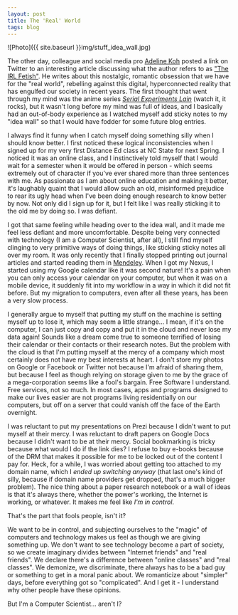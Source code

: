 ```yaml
---
layout: post
title: The 'Real' World
tags: blog
---
```


![Photo]({{ site.baseurl }}img/stuff_idea_wall.jpg)

The other day, colleague and social media pro <a href="https://twitter.com/adelinekoh">Adeline Koh</a> posted a link on Twitter to an interesting article discussing what the author refers to as <a href="http://thenewinquiry.com/essays/the-irl-fetish/">"The IRL Fetish"</a>. He writes about this nostalgic, romantic obsession that we have for the "real world", rebelling against this digital, hyperconnected reality that has engulfed our society in recent years. The first thought that went through my mind was the anime series <a href="https://en.wikipedia.org/wiki/Serial_Experiments_Lain"><em>Serial Experiments Lain</em></a> (watch it, it rocks), but it wasn't long before my mind was full of ideas, and I basically had an out-of-body experience as I watched myself add sticky notes to my "idea wall" so that I would have fodder for some future blog entries.

I always find it funny when I catch myself doing something silly when I should know better. I first noticed these logical inconsistencies when I signed up for my very first Distance Ed class at NC State for next Spring. I noticed it was an online class, and I instinctively told myself that I would wait for a semester when it would be offered in person - which seems extremely out of character if you've ever shared more than three sentences with me. As passionate as I am about online education and making it better, it's laughably quaint that I would allow such an old, misinformed prejudice to rear its ugly head when I've been doing enough research to know better by now. Not only did I sign up for it, but I felt like I was really sticking it to the old me by doing so. I was defiant.

I got that same feeling while heading over to the idea wall, and it made me feel less defiant and more uncomfortable. Despite being very connected with technology (I am a Computer Scientist, after all), I still find myself clinging to very primitive ways of doing things, like sticking sticky notes all over my room. It was only recently that I finally stopped printing out journal articles and started reading them in <a href="http://www.mendeley.com/">Mendeley</a>. When I got my Nexus, I started using my Google calendar like it was second nature! It's a pain when you can only access your calendar on your computer, but when it was on a mobile device, it suddenly fit into my workflow in a way in which it did not fit before. But my migration to computers, even after all these years, has been a very slow process.

I generally argue to myself that putting my stuff on the machine is setting myself up to lose it, which may seem a little strange... I mean, if it's on the computer, I can just copy and copy and put it in the cloud and never lose my data again! Sounds like a dream come true to someone terrified of losing their calendar or their contacts or their research notes. But the problem with the cloud is that I'm putting myself at the mercy of a company which most certainly does not have my best interests at heart. I don't store my photos on Google or Facebook or Twitter not because I'm afraid of sharing them, but because I feel as though relying on storage given to me by the grace of a mega-corporation seems like a fool's bargain. Free Software I understand. Free services, not so much. In most cases, apps and programs designed to make our lives easier are not programs living residentially on our computers, but off on a server that could vanish off the face of the Earth overnight.

I was reluctant to put my presentations on Prezi because I didn't want to put myself at their mercy. I was reluctant to draft papers on Google Docs because I didn't want to be at their mercy. Social bookmarking is tricky because what would I do if the link dies? I refuse to buy e-books because of the DRM that makes it possible for me to be locked out of the content I pay for. Heck, for a while, I was worried about getting too attached to my domain name, which I <em>ended up switching anyway</em> (that last one's kind of silly, because if domain name providers get dropped, that's a much bigger problem). The nice thing about a paper research notebook or a wall of ideas is that it's always there, whether the power's working, the Internet is working, or whatever. It makes me feel like <em>I'm in control</em>.

That's the part that fools people, isn't it?

We want to be in control, and subjecting ourselves to the "magic" of computers and technology makes us feel as though we are giving something up. We don't want to see technology become a part of society, so we create imaginary divides between "Internet friends" and "real friends". We declare there's a difference between "online classes" and "real classes". We demonize, we discriminate, there always has to be a bad guy or something to get in a moral panic about. We romanticize about "simpler" days, before everything got so "complicated". And I get it - I understand why other people have these opinions.

But I'm a Computer Scientist... aren't I?
